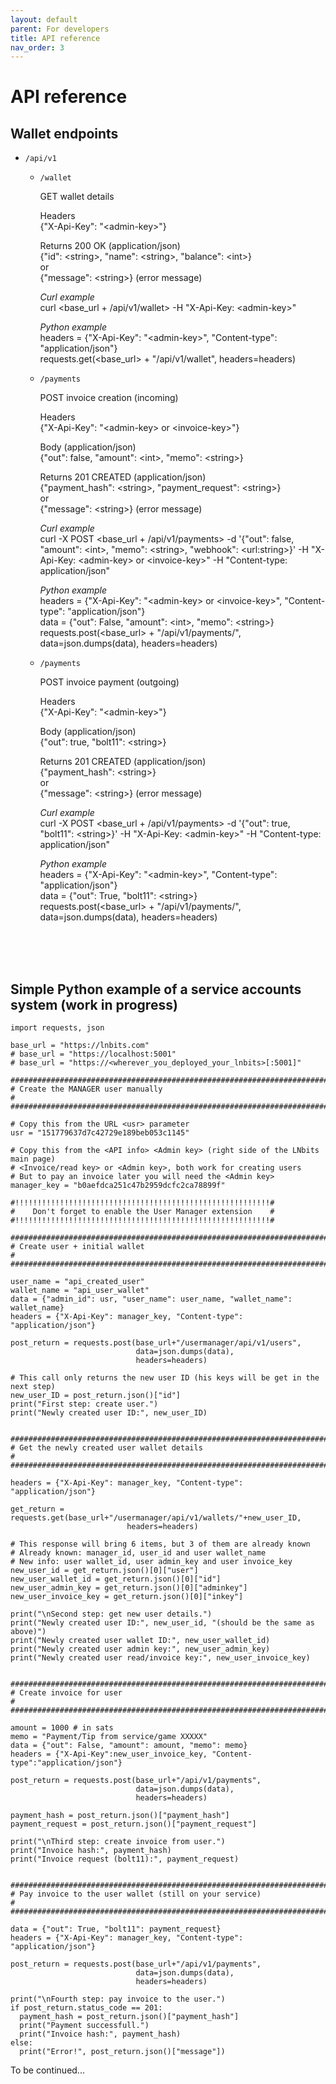 ```yaml
---
layout: default
parent: For developers
title: API reference
nav_order: 3
---
```



API reference
=============

## Wallet endpoints

* `/api/v1`

  * `/wallet`  </p>
  GET  wallet details  </p>
  Headers  
  {"X-Api-Key": "\<admin-key\>"}  </p>
  Returns 200 OK (application/json)  
  {"id": \<string\>, "name": \<string\>, "balance": \<int\>}  
  or  
  {"message": \<string\>} (error message)  </p>
    _Curl example_  
  curl \<base_url + /api/v1/wallet\> -H "X-Api-Key: \<admin-key\>"  </p>
  _Python example_  
  headers = {"X-Api-Key": "\<admin-key\>", "Content-type": "application/json"}  
  requests.get(\<base_url\> + "/api/v1/wallet", headers=headers)  
  
  * `/payments`  </p>
  POST  invoice creation (incoming)  </p>
  Headers  
  {"X-Api-Key": "\<admin-key\> or \<invoice-key\>"}  </p>
  Body (application/json)  
  {"out": false, "amount": \<int\>, "memo": \<string\>}  </p>
  Returns 201 CREATED (application/json)  
  {"payment_hash": \<string\>, "payment_request": \<string\>}  
  or  
  {"message": \<string\>} (error message)  </p>
  _Curl example_  
  curl -X POST \<base_url + /api/v1/payments\> -d '{"out": false, "amount": \<int\>, "memo": \<string\>, "webhook": \<url:string\>}' -H "X-Api-Key: \<admin-key\> or \<invoice-key\>" -H "Content-type: application/json"  </p>
  _Python example_  
  headers = {"X-Api-Key": "\<admin-key\> or \<invoice-key\>", "Content-type": "application/json"}  
  data = {"out": False, "amount": \<int\>, "memo": \<string\>}  
  requests.post(\<base_url\> + "/api/v1/payments/", data=json.dumps(data), headers=headers) </p>
  * `/payments`  </p>
  POST  invoice payment (outgoing)  </p>
  Headers  
  {"X-Api-Key": "\<admin-key\>"}  </p>
  Body (application/json)  
  {"out": true, "bolt11": \<string\>}  </p>
  Returns 201 CREATED (application/json)  
  {"payment_hash": \<string\>}  
  or  
  {"message": \<string\>} (error message)  </p>
  _Curl example_  
  curl -X POST \<base_url + /api/v1/payments\> -d '{"out": true, "bolt11": \<string\>}' -H "X-Api-Key: \<admin-key\>" -H "Content-type: application/json"  </p>
  _Python example_  
  headers = {"X-Api-Key": "\<admin-key\>", "Content-type": "application/json"}  
  data = {"out": True, "bolt11": \<string\>}  
  requests.post(\<base_url\> + "/api/v1/payments/", data=json.dumps(data), headers=headers) </p>
</br></br></br>
## Simple Python example of a service accounts system (work in progress)

```
import requests, json

base_url = "https://lnbits.com"
# base_url = "https://localhost:5001"
# base_url = "https://<wherever_you_deployed_your_lnbits>[:5001]"

################################################################################
# Create the MANAGER user manually                                             #
################################################################################

# Copy this from the URL <usr> parameter
usr = "151779637d7c42729e189beb053c1145"

# Copy this from the <API info> <Admin key> (right side of the LNbits main page)
# <Invoice/read key> or <Admin key>, both work for creating users
# But to pay an invoice later you will need the <Admin key>
manager_key = "b0aefdca251c47b2959dcfc2ca78899f"

#!!!!!!!!!!!!!!!!!!!!!!!!!!!!!!!!!!!!!!!!!!!!!!!!!!!!!!!!!#
#    Don't forget to enable the User Manager extension    #
#!!!!!!!!!!!!!!!!!!!!!!!!!!!!!!!!!!!!!!!!!!!!!!!!!!!!!!!!!#

################################################################################
# Create user + initial wallet                                                 #
################################################################################

user_name = "api_created_user"
wallet_name = "api_user_wallet"
data = {"admin_id": usr, "user_name": user_name, "wallet_name": wallet_name}
headers = {"X-Api-Key": manager_key, "Content-type": "application/json"}

post_return = requests.post(base_url+"/usermanager/api/v1/users",
                            data=json.dumps(data),
                            headers=headers)

# This call only returns the new user ID (his keys will be get in the next step)
new_user_ID = post_return.json()["id"]
print("First step: create user.")
print("Newly created user ID:", new_user_ID)


################################################################################
# Get the newly created user wallet details                                    #
################################################################################

headers = {"X-Api-Key": manager_key, "Content-type": "application/json"}

get_return = requests.get(base_url+"/usermanager/api/v1/wallets/"+new_user_ID,
                          headers=headers)

# This response will bring 6 items, but 3 of them are already known
# Already known: manager_id, user_id and user wallet_name
# New info: user wallet_id, user admin_key and user invoice_key
new_user_id = get_return.json()[0]["user"]
new_user_wallet_id = get_return.json()[0]["id"]
new_user_admin_key = get_return.json()[0]["adminkey"]
new_user_invoice_key = get_return.json()[0]["inkey"]

print("\nSecond step: get new user details.")
print("Newly created user ID:", new_user_id, "(should be the same as above)")
print("Newly created user wallet ID:", new_user_wallet_id)
print("Newly created user admin key:", new_user_admin_key)
print("Newly created user read/invoice key:", new_user_invoice_key)


################################################################################
# Create invoice for user                                                      #
################################################################################

amount = 1000 # in sats
memo = "Payment/Tip from service/game XXXXX"
data = {"out": False, "amount": amount, "memo": memo}
headers = {"X-Api-Key":new_user_invoice_key, "Content-type":"application/json"}

post_return = requests.post(base_url+"/api/v1/payments",
                            data=json.dumps(data),
                            headers=headers)

payment_hash = post_return.json()["payment_hash"]
payment_request = post_return.json()["payment_request"]

print("\nThird step: create invoice from user.")
print("Invoice hash:", payment_hash)
print("Invoice request (bolt11):", payment_request)


################################################################################
# Pay invoice to the user wallet (still on your service)                       #
################################################################################

data = {"out": True, "bolt11": payment_request}
headers = {"X-Api-Key": manager_key, "Content-type": "application/json"}

post_return = requests.post(base_url+"/api/v1/payments",
                            data=json.dumps(data),
                            headers=headers)

print("\nFourth step: pay invoice to the user.")
if post_return.status_code == 201:
  payment_hash = post_return.json()["payment_hash"]
  print("Payment successfull.")
  print("Invoice hash:", payment_hash)
else:
  print("Error!", post_return.json()["message"])

```

To be continued...

